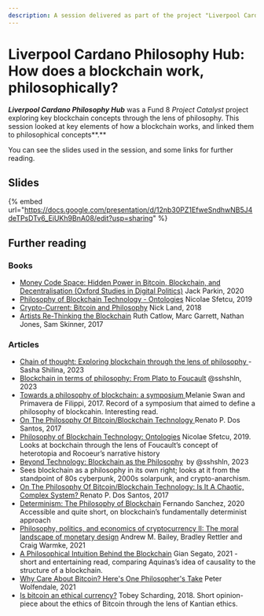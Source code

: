 ```yaml
---
description: A session delivered as part of the project "Liverpool Cardano Philosophy Hub"
---
```


# Liverpool Cardano Philosophy Hub: How does a blockchain work, philosophically?

_**Liverpool Cardano Philosophy Hub**_ was a Fund 8 _Project Catalyst_ project exploring key blockchain concepts through the lens of philosophy. This session looked at key elements of how a blockchain works, and linked them to philosophical concepts**.**

You can see the slides used in the session, and some links for further reading.

## Slides

{% embed url="https://docs.google.com/presentation/d/12nb30PZ1EfweSndhwNB5J4deTPsDTv6_EiUKh9BnA08/edit?usp=sharing" %}

## Further reading

### Books <a href="#docs-internal-guid-947e1e40-7fff-a56d-1a74-a59473af0c6d" id="docs-internal-guid-947e1e40-7fff-a56d-1a74-a59473af0c6d"></a>

* [Money Code Space: Hidden Power in Bitcoin, Blockchain, and Decentralisation (Oxford Studies in Digital Politics)](https://www.amazon.co.uk/Money-Code-Space-Blockchain-Decentralisation/dp/0197515088) Jack Parkin, 2020
* [Philosophy of Blockchain Technology - Ontologies](https://www.researchgate.net/publication/370201021\_Philosophy\_of\_Blockchain\_Technology\_-\_Ontologies) Nicolae Sfetcu, 2019
* [Crypto-Current: Bitcoin and Philosophy](https://etscrivner.github.io/cryptocurrent/#\_footnoteref\_168) Nick Land, 2018
* [Artists Re-Thinking the Blockchain](https://torquetorque.net/wp-content/uploads/ArtistsReThinkingTheBlockchain.pdf) Ruth Catlow, Marc Garrett, Nathan Jones, Sam Skinner, 2017

### Articles

* [Chain of thought: Exploring blockchain through the lens of philosophy ](https://medium.com/paradigm-research/chain-of-thought-exploring-blockchain-through-the-lens-of-philosophy-5c81198312bd)- Sasha Shilina, 2023
* [Blockchain in terms of philosophy: From Plato to Foucault](https://hackernoon.com/blockchain-in-terms-of-philosophy-from-plato-to-foucault) @sshshln, 2023
* [Towards a philosophy of blockchain: a symposium ](https://www.researchgate.net/publication/320303954\_Toward\_a\_Philosophy\_of\_Blockchain\_A\_Symposium\_Introduction\_INTRODUCTION)Melanie Swan and Primavera de Filippi, 2017. Record of a symposium that aimed to define a philosophy of blockcahin. Interesting read.
* [On The Philosophy Of Bitcoin/Blockchain Technology ](https://www.jstor.org/stable/26602094) Renato P. Dos Santos, 2017
* [Philosophy of Blockchain Technology: Ontologies](https://www.google.co.uk/books/edition/Philosophy\_of\_Blockchain\_Technology\_Onto/uBOUDwAAQBAJ?hl=en\&gbpv=1\&dq=ON+THE+PHILOSOPHY+OF+BITCOIN/BLOCKCHAIN+TECHNOLOGY\&printsec=frontcover)  Nicolae Sfetcu, 2019. Looks at bockchain through the lens of Foucault’s concept of heterotopia and Rocoeur’s narrative history&#x20;
* [Beyond Technology: Blockchain as the Philosophy](https://hackernoon.com/beyond-technology-blockchain-as-the-philosophy) by @sshshln, 2023
* Sees blockchain as a philosophy in its own right; looks at it from the standpoint of 80s cyberpunk,  2000s solarpunk, and crypto-anarchism.&#x20;
* [On The Philosophy Of Bitcoin/Blockchain Technology: Is It A Chaotic, Complex System? ](https://arxiv.org/ftp/arxiv/papers/1711/1711.00509.pdf)Renato P. Dos Santos, 2017
* [Determinism: The Philosophy of Blockchain](https://blockchain.news/insight/determinism-the-philosophy-of-blockchain) Fernando Sanchez, 2020 Accessible and quite short, on blockchain’s fundamentally determinist approach
* [Philosophy, politics, and economics of cryptocurrency II: The moral landscape of monetary design](https://andrewmbailey.com/MoralLandscape.pdf) Andrew M. Bailey, Bradley Rettler and Craig Warmke, 2021
* [A Philosophical Intuition Behind the Blockchain](https://giansegato.com/essays/a-philosophical-intuition-behind-the-blockchain) Gian Segato, 2021 - short and entertaining read, comparing Aquinas’s idea of causality to the structure of a blockchain.
* [Why Care About Bitcoin? Here's One Philosopher's Take](https://www.coindesk.com/markets/2021/05/02/why-care-about-bitcoin-heres-one-philosophers-take/)  Peter Wolfendale, 2021
* [Is bitcoin an ethical currency?](https://www.business.rutgers.edu/business-insights/bitcoin-ethical-currency-not-according-professors-new-research) Tobey Scharding, 2018. Short opinion-piece about the ethics of Bitcoin through the lens of Kantian ethics.
